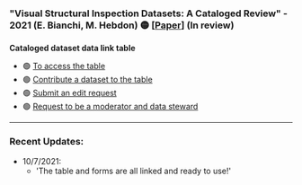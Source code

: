 ###  "Visual Structural Inspection Datasets: A Cataloged Review" - 2021 (E. Bianchi, M. Hebdon) :yellow_circle: \[[Paper](access/not_ready.png)\] (In review)

**Cataloged dataset data link table**
- :green_circle: [To access the table](https://docs.google.com/spreadsheets/d/1HzkWUTkw14bRwMAtMni9Sv9rbVigOUdi8AeAqJytE7w/edit?usp=sharing)
- :green_circle: [Contribute a dataset to the table](https://forms.gle/8T3n6ojmW2zYv3vr5)
- :green_circle: [Submit an edit request](https://forms.gle/dzYVF9hDy14mxif56)
- :green_circle: [Request to be a moderator and data steward](https://forms.gle/vihSSVbEKoDzqEHp9)

-----

### Recent Updates:
 - 10/7/2021: 
   - 'The table and forms are all linked and ready to use!'
